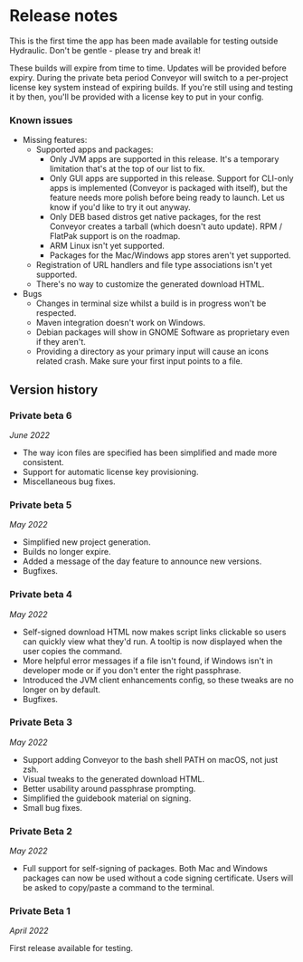 # Release notes

This is the first time the app has been made available for testing outside Hydraulic. Don't be gentle - please try and break it!

These builds will expire from time to time. Updates will be provided before expiry. During the private beta period Conveyor will switch to a per-project license key system instead of expiring builds. If you're still using and testing it by then, you'll be provided with a license key to put in your config.

### Known issues

* Missing features:
    * Supported apps and packages:
        * Only JVM apps are supported in this release. It's a temporary limitation that's at the top of our list to fix.
        * Only GUI apps are supported in this release. Support for CLI-only apps is implemented (Conveyor is packaged with itself), but the feature needs more polish before being ready to launch. Let us know if you'd like to try it out anyway.
        * Only DEB based distros get native packages, for the rest Conveyor creates a tarball (which doesn't auto update). RPM / FlatPak support is on the roadmap.
        * ARM Linux isn't yet supported.
        * Packages for the Mac/Windows app stores aren't yet supported.
    * Registration of URL handlers and file type associations isn't yet supported.
    * There's no way to customize the generated download HTML.
* Bugs
    * Changes in terminal size whilst a build is in progress won't be respected.
    * Maven integration doesn't work on Windows.
    * Debian packages will show in GNOME Software as proprietary even if they aren't.
    * Providing a directory as your primary input will cause an icons related crash. Make sure your first input points to a file.

## Version history

### Private beta 6

*June 2022*

* The way icon files are specified has been simplified and made more consistent.
* Support for automatic license key provisioning.
* Miscellaneous bug fixes. 

### Private beta 5

*May 2022*

* Simplified new project generation.
* Builds no longer expire.
* Added a message of the day feature to announce new versions.
* Bugfixes.

### Private beta 4

*May 2022*

* Self-signed download HTML now makes script links clickable so users can quickly view what they'd run. A tooltip is now displayed when
  the user copies the command.
* More helpful error messages if a file isn't found, if Windows isn't in developer mode or if you don't enter the right passphrase.
* Introduced the JVM client enhancements config, so these tweaks are no longer on by default. 
* Bugfixes.

### Private Beta 3

*May 2022*

* Support adding Conveyor to the bash shell PATH on macOS, not just zsh.
* Visual tweaks to the generated download HTML.
* Better usability around passphrase prompting.
* Simplified the guidebook material on signing.
* Small bug fixes.

### Private Beta 2

*May 2022*

* Full support for self-signing of packages. Both Mac and Windows packages can now be used without a code signing certificate. Users will be asked to copy/paste a command to the terminal.

### Private Beta 1

*April 2022*

First release available for testing.
